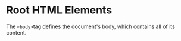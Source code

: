 # Root HTML Elements

The `<body>`tag defines the document's body, which contains all of its content.
